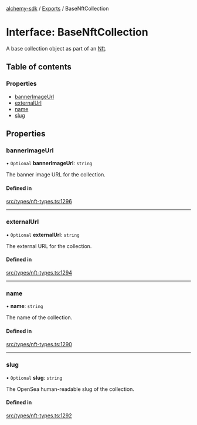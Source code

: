 [alchemy-sdk](../README.md) / [Exports](../modules.md) / BaseNftCollection

# Interface: BaseNftCollection

A base collection object as part of an [Nft](Nft.md).

## Table of contents

### Properties

- [bannerImageUrl](BaseNftCollection.md#bannerimageurl)
- [externalUrl](BaseNftCollection.md#externalurl)
- [name](BaseNftCollection.md#name)
- [slug](BaseNftCollection.md#slug)

## Properties

### bannerImageUrl

• `Optional` **bannerImageUrl**: `string`

The banner image URL for the collection.

#### Defined in

[src/types/nft-types.ts:1296](https://github.com/alchemyplatform/alchemy-sdk-js/blob/8f119ad1/src/types/nft-types.ts#L1296)

___

### externalUrl

• `Optional` **externalUrl**: `string`

The external URL for the collection.

#### Defined in

[src/types/nft-types.ts:1294](https://github.com/alchemyplatform/alchemy-sdk-js/blob/8f119ad1/src/types/nft-types.ts#L1294)

___

### name

• **name**: `string`

The name of the collection.

#### Defined in

[src/types/nft-types.ts:1290](https://github.com/alchemyplatform/alchemy-sdk-js/blob/8f119ad1/src/types/nft-types.ts#L1290)

___

### slug

• `Optional` **slug**: `string`

The OpenSea human-readable slug of the collection.

#### Defined in

[src/types/nft-types.ts:1292](https://github.com/alchemyplatform/alchemy-sdk-js/blob/8f119ad1/src/types/nft-types.ts#L1292)
